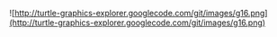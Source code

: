![http://turtle-graphics-explorer.googlecode.com/git/images/g16.png](http://turtle-graphics-explorer.googlecode.com/git/images/g16.png)